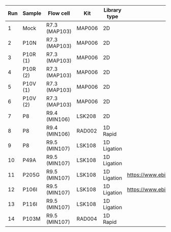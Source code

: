 | **Run** | **Sample** | **Flow cell** | **Kit** | **Library type** | **ENA link** |
| --- | --- | --- | --- | --- | --- |
| 1 | Mock | R7.3 (MAP103) | MAP006 | 2D |   |
| 2 | P10N | R7.3 (MAP103) | MAP006 | 2D |   |
| 3 | P10R (1) | R7.3 (MAP103) | MAP006 | 2D |   |
| 4 | P10R (2) | R7.3 (MAP103) | MAP006 | 2D |   |
| 5 | P10V (1) | R7.3 (MAP103) | MAP006 | 2D |   |
| 6 | P10V (2) | R7.3 (MAP103) | MAP006 | 2D |   |
| 7 | P8 | R9.4 (MIN106) | LSK208 | 2D |   |
| 8 | P8 | R9.4 (MIN106) | RAD002 | 1D Rapid |   |
| 9 | P8 | R9.5 (MIN107) | LSK108 | 1D Ligation |   |
| 10 | P49A | R9.5 (MIN107) | LSK108 | 1D Ligation |   |
| 11 | P205G | R9.5 (MIN107) | LSK108 | 1D Ligation | https://www.ebi.ac.uk/ena/data/view/ERR2793136 |
| 12 | P106I | R9.5 (MIN107) | LSK108 | 1D Ligation | https://www.ebi.ac.uk/ena/data/view/ERR2793137 |
| 13 | P116I | R9.5 (MIN107) | LSK108 | 1D Ligation |   |
| 14 | P103M | R9.5 (MIN107) | RAD004 | 1D Rapid |   |
